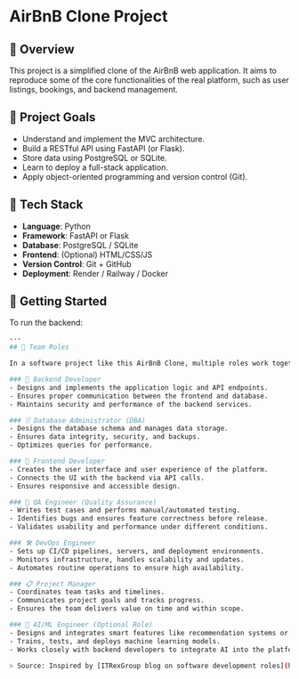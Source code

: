 # AirBnB Clone Project

## 📌 Overview

This project is a simplified clone of the AirBnB web application. It aims to reproduce some of the core functionalities of the real platform, such as user listings, bookings, and backend management.

## 🎯 Project Goals

- Understand and implement the MVC architecture.
- Build a RESTful API using FastAPI (or Flask).
- Store data using PostgreSQL or SQLite.
- Learn to deploy a full-stack application.
- Apply object-oriented programming and version control (Git).

## 🧰 Tech Stack

- **Language**: Python  
- **Framework**: FastAPI or Flask  
- **Database**: PostgreSQL / SQLite  
- **Frontend**: (Optional) HTML/CSS/JS  
- **Version Control**: Git + GitHub  
- **Deployment**: Render / Railway / Docker

## 🚀 Getting Started

To run the backend:

```bash
---
## 👥 Team Roles

In a software project like this AirBnB Clone, multiple roles work together to ensure successful design, development, and deployment. Below are key roles and their responsibilities:

### 🔧 Backend Developer
- Designs and implements the application logic and API endpoints.
- Ensures proper communication between the frontend and database.
- Maintains security and performance of the backend services.

### 🗄️ Database Administrator (DBA)
- Designs the database schema and manages data storage.
- Ensures data integrity, security, and backups.
- Optimizes queries for performance.

### 🎨 Frontend Developer
- Creates the user interface and user experience of the platform.
- Connects the UI with the backend via API calls.
- Ensures responsive and accessible design.

### 🧪 QA Engineer (Quality Assurance)
- Writes test cases and performs manual/automated testing.
- Identifies bugs and ensures feature correctness before release.
- Validates usability and performance under different conditions.

### 🛠️ DevOps Engineer
- Sets up CI/CD pipelines, servers, and deployment environments.
- Monitors infrastructure, handles scalability and updates.
- Automates routine operations to ensure high availability.

### 📋 Project Manager
- Coordinates team tasks and timelines.
- Communicates project goals and tracks progress.
- Ensures the team delivers value on time and within scope.

### 🤖 AI/ML Engineer (Optional Role)
- Designs and integrates smart features like recommendation systems or chatbots.
- Trains, tests, and deploys machine learning models.
- Works closely with backend developers to integrate AI into the platform.

> Source: Inspired by [ITRexGroup blog on software development roles](https://itrexgroup.com/blog/software-development-team-structure/)



